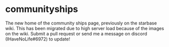 # communityships
The new home of the community ships page, previously on the starbase wiki. This has been migrated due to high server load because of the images on the wiki. Submit a pull request or send me a message on discord (IHaveNoLife#6972) to update!
